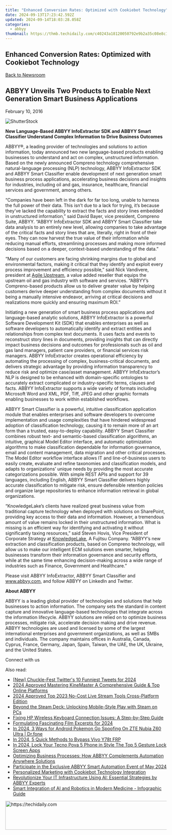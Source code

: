 ```yaml
---
title: "Enhanced Conversion Rates: Optimized with Cookiebot Technology"
date: 2024-09-13T17:23:42.592Z
updated: 2024-09-14T18:03:28.058Z
categories:
  - abbyy
thumbnail: https://thmb.techidaily.com/c40243a18120050792e9b2a35c08e8c187a7242ae42c21363a9149298cc2eac3.jpg
---
```


## Enhanced Conversion Rates: Optimized with Cookiebot Technology

[Back to Newsroom](https://tools.techidaily.com/abbyy/products/)

## ABBYY Unveils Two Products to Enable Next Generation Smart Business Applications

February 10, 2016

![ShutterStock](https://content.abbyy.com/-/media/project/abbyy/abbyy/branchtemplates/shutterstock_1272462163_1296-x-729.jpg?h=729&iar=0&w=1296)

**New Language-Based ABBYY InfoExtractor SDK and ABBYY Smart Classifier Understand Complex Information to Drive Business Outcomes**

ABBYY®, a leading provider of technologies and solutions to action information, today announced two new language-based products enabling businesses to understand and act on complex, unstructured information. Based on the newly announced Compreno technology comprehensive natural-language processing (NLP) technology, ABBYY InfoExtractor SDK and ABBYY Smart Classifier enable development of next generation smart business process applications, accelerating business decisions and insights for industries, including oil and gas, insurance, healthcare, financial services and government, among others.

“Companies have been left in the dark for far too long, unable to harness the full power of their data. This isn’t due to a lack for trying, it’s because they’ve lacked the capability to extract the facts and story lines embedded in unstructured information,” said David Bayer, vice president, Compreno Suite, ABBYY. “ABBYY InfoExtractor SDK and ABBYY Smart Classifier take data analysis to an entirely new level, allowing companies to take advantage of the critical facts and story lines that are, literally, right in front of their eyes. They can now harvest the true value of their information while reducing manual efforts, streamlining processes and making more informed decisions based on a deeper, context-based understanding of the data.”

“Many of our customers are facing shrinking margins due to global and environmental factors, making it critical that they identify and exploit every process improvement and efficiency possible,” said Nick Vandivere, president at [Agile Upstream](http://agileupstream.com/), a value added reseller that equips the upstream oil and gas industry with software and services. “ABBYY’s Compreno-based products allow us to deliver greater value by helping customers derive deeper understanding from complex documents without it being a manually intensive endeavor, arriving at critical decisions and realizations more quickly and ensuring maximum ROI.”

Initiating a new generation of smart business process applications and language-based analytic solutions, ABBYY InfoExtractor is a powerful Software Development Kit (SDK) that enables enterprises as well as software developers to automatically identify and extract entities and relationships from complex text documents. It uses facts and events to reconstruct story lines in documents, providing insights that can directly impact business decisions and outcomes for professionals such as oil and gas land managers, patient care providers, or financial services risk managers. ABBYY InfoExtractor creates operational efficiency by automating the processing of complex, business-critical documents, and delivers strategic advantage by providing information transparency to reduce risk and optimize case/asset management. ABBYY InfoExtractor’s NLP is designed to be enhanced with domain-specific ontologies to accurately extract complicated or industry-specific terms, clauses and facts. ABBYY InfoExtractor supports a wide variety of formats including Microsoft Word and XML, PDF, Tiff, JPEG and other graphic formats enabling businesses to work within established workflows.

ABBYY Smart Classifier is a powerful, intuitive classification application module that enables enterprises and software developers to overcome implementation and usage complexities that have hindered widespread adoption of classification technology, causing it to remain more of an art form than a trusted, easy-to-deploy capability. ABBYY Smart Classifier combines robust text- and semantic-based classification algorithms, an intuitive, graphical Model Editor interface, and automatic optimization algorithms to make classification dependable for information governance, email and content management, data migration and other critical processes. The Model Editor workflow interface allows IT and line-of-business users to easily create, evaluate and refine taxonomies and classification models, and adapts to organizations’ unique needs by providing the most accurate categorizations possible. With simple REST APIs and support for 39 languages, including English, ABBYY Smart Classifier delivers highly accurate classification to mitigate risk, ensure defensible retention policies and organize large repositories to enhance information retrieval in global organizations.

“KnowledgeLake’s clients have realized great business value from traditional capture technology when deployed with solutions on SharePoint, providing key access to their data and information. However, a tremendous amount of value remains locked in their unstructured information. What is missing is an efficient way for identifying and activating it without significantly taxing resources,” said Steven Hovis, Vice President of Corporate Strategy at [KnowledgeLake](https://www.knowledgelake.com/), A Fujitsu Company. “ABBYY’s new extraction and classification products, based on Compreno technology, will allow us to make our intelligent ECM solutions even smarter, helping businesses transform their information governance and security efforts, while at the same time enhancing decision-making across a wide range of industries such as Finance, Government and Healthcare.”

Please visit ABBYY InfoExtractor, ABBYY Smart Classifier and www.abbyy.com, and follow ABBYY on LinkedIn and Twitter.

**About ABBYY**

ABBYY is a leading global provider of technologies and solutions that help businesses to action information. The company sets the standard in content capture and innovative language-based technologies that integrate across the information lifecycle. ABBYY solutions are relied on to optimize business processes, mitigate risk, accelerate decision making and drive revenue. ABBYY technologies are used and licensed by some of the largest international enterprises and government organizations, as well as SMBs and individuals. The company maintains offices in Australia, Canada, Cyprus, France, Germany, Japan, Spain, Taiwan, the UAE, the UK, Ukraine, and the United States.

  
Connect with us

<ins class="adsbygoogle"
     style="display:block"
     data-ad-format="autorelaxed"
     data-ad-client="ca-pub-7571918770474297"
     data-ad-slot="1223367746"></ins>

<ins class="adsbygoogle"
     style="display:block"
     data-ad-client="ca-pub-7571918770474297"
     data-ad-slot="8358498916"
     data-ad-format="auto"
     data-full-width-responsive="true"></ins>

<span class="atpl-alsoreadstyle">Also read:</span>
<div><ul>
<li><a href="https://twitter-clips.techidaily.com/new-chuckle-fest-twitters-10-funniest-tweets-for-2024/"><u>[New] Chuckle-Fest Twitter's 10 Funniest Tweets for 2024</u></a></li>
<li><a href="https://extra-approaches.techidaily.com/2024-approved-mastering-kinemaster-a-comprehensive-guide-and-top-online-platforms/"><u>2024 Approved Mastering KineMaster A Comprehensive Guide & Top Online Platforms</u></a></li>
<li><a href="https://fox-direct.techidaily.com/2024-approved-top-2023-no-cost-live-stream-tools-cross-platform-edition/"><u>2024 Approved Top 2023 No-Cost Live Stream Tools Cross-Platform Edition</u></a></li>
<li><a href="https://buynow-tips.techidaily.com/beyond-the-steam-deck-unlocking-mobile-style-play-with-steam-on-pcs/"><u>Beyond the Steam Deck: Unlocking Mobile-Style Play with Steam on PCs</u></a></li>
<li><a href="https://driver-error.techidaily.com/fixing-hp-wireless-keyboard-connection-issues-a-step-by-step-guide/"><u>Fixing HP Wireless Keyboard Connection Issues: A Step-by-Step Guide</u></a></li>
<li><a href="https://some-knowledge.techidaily.com/formulating-fascinating-film-excerpts-for-2024/"><u>Formulating Fascinating Film Excerpts for 2024</u></a></li>
<li><a href="https://android-pokemon-go.techidaily.com/in-2024-3-ways-for-android-pokemon-go-spoofing-on-zte-nubia-z60-ultra-drfone-by-drfone-virtual-android/"><u>In 2024, 3 Ways for Android Pokemon Go Spoofing On ZTE Nubia Z60 Ultra | Dr.fone</u></a></li>
<li><a href="https://bypass-frp.techidaily.com/in-2024-5-quick-methods-to-bypass-vivo-y78t-frp-by-drfone-android/"><u>In 2024, 5 Quick Methods to Bypass Vivo Y78t FRP</u></a></li>
<li><a href="https://unlock-android.techidaily.com/in-2024-lock-your-tecno-pova-5-phone-in-style-the-top-5-gesture-lock-screen-apps-by-drfone-android/"><u>In 2024, Lock Your Tecno Pova 5 Phone in Style The Top 5 Gesture Lock Screen Apps</u></a></li>
<li><a href="https://solve-info.techidaily.com/optimizing-business-processes-how-abbyy-complements-automation-anywhere-solutions/"><u>Optimizing Business Processes: How ABBYY Complements Automation Anywhere Solutions</u></a></li>
<li><a href="https://solve-info.techidaily.com/participate-in-the-exclusive-abbyy-smart-automation-event-of-may-2024/"><u>Participate in the Exclusive ABBYY Smart Automation Event of May 2024</u></a></li>
<li><a href="https://solve-info.techidaily.com/personalized-marketing-with-cookiebot-technology-integration/"><u>Personalized Marketing with Cookiebot Technology Integration</u></a></li>
<li><a href="https://solve-info.techidaily.com/revolutionize-your-it-infrastructure-using-ai-essential-strategies-by-abbyy-experts/"><u>Revolutionize Your IT Infrastructure Using AI: Essential Strategies by ABBYY Experts</u></a></li>
<li><a href="https://solve-info.techidaily.com/smart-integration-of-ai-and-robotics-in-modern-medicine-infographic-guide/"><u>Smart Integration of AI and Robotics in Modern Medicine - Infographic Guide</u></a></li>
</ul></div>

<!-- affiliate ads begin -->
<a href="https://unicoeye.pxf.io/c/5597632/2134249/18498" target="_top" id="2134249">
  <img src="//a.impactradius-go.com/display-ad/18498-2134249" border="0" alt="https://techidaily.com" width="728" height="90"/>
</a>
<img height="0" width="0" src="https://unicoeye.pxf.io/i/5597632/2134249/18498" style="position:absolute;visibility:hidden;" border="0" />
<!-- affiliate ads end -->

